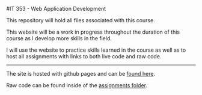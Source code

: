#IT 353 - Web Application Development

This repository will hold all files associated with this course. 

This website will be a work in progress throughout the duration of this course as I develop more skills in the field. 

I will use the website to practice skills learned in the course as well as to host all assignments with links to both live code and raw code. 

***

The site is hosted with github pages and can be [found here](https://jnskender.github.io/IT353/).

Raw code can be found inside of the [assignments folder](github.com/jnskender/it353/assignments).

